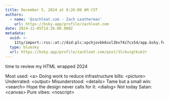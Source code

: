 ```yaml
---
title: December 5, 2024 at 8:26:00 AM CST
authors:
  - name: '@zachleat.com - Zach Leatherman'
    url: https://bsky.app/profile/zachleat.com
date: 2024-12-05T14:26:00.000Z
metadata:
  uuid: >-
    11ty/import::rss::at://did:plc:xpchjovbk6sxl3bv74z7cs54/app.bsky.feed.post/3lckusgtkuk2r
  type: bluesky
  url: https://bsky.app/profile/zachleat.com/post/3lckusgtkuk2r
---
```

time to review my HTML wrapped 2024

Most used: &lt;a&gt;
Doing work to reduce infrastructure bills: &lt;picture&gt;
Underrated: &lt;output&gt;
Misunderstood: &lt;details&gt;
Tame but a small win: &lt;search&gt;
Hope the design never calls for it: &lt;dialog&gt;
Not today Satan: &lt;canvas&gt;
Pure vibes: &lt;noscript&gt;